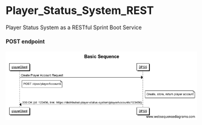 # Player_Status_System_REST
Player Status System as a RESTful Sprint Boot Service

#### POST endpoint 
![/dpss/playerAccounts/](https://github.com/aravindanb/Player_Status_System_REST/blob/websequencediagram/Basic%20Sequence.png)
